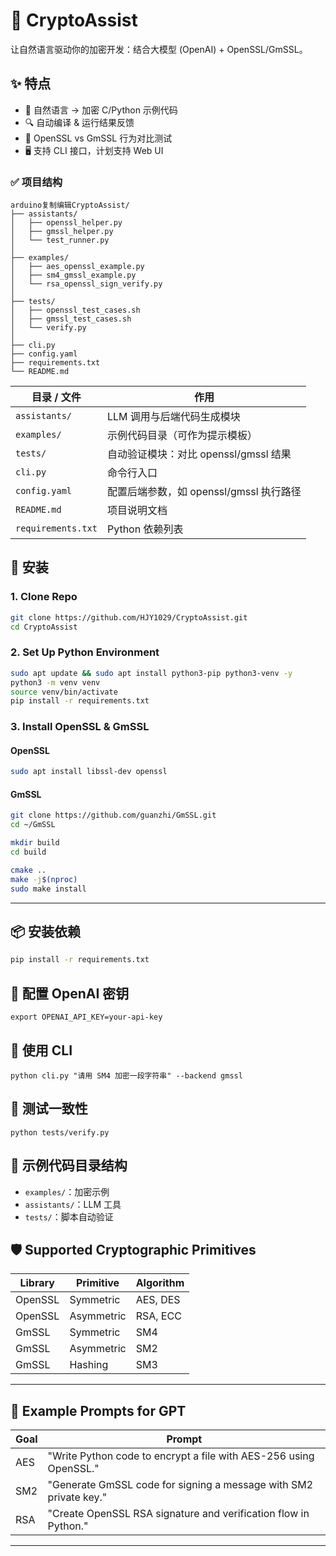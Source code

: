 # 🔐 CryptoAssist

让自然语言驱动你的加密开发：结合大模型 (OpenAI) + OpenSSL/GmSSL。

## ✨ 特点

- 💬 自然语言 → 加密 C/Python 示例代码
- 🔍 自动编译 & 运行结果反馈
- 🔄 OpenSSL vs GmSSL 行为对比测试
- 🖥️ 支持 CLI 接口，计划支持 Web UI

### ✅ 项目结构

```
arduino复制编辑CryptoAssist/
├── assistants/
│   ├── openssl_helper.py
│   ├── gmssl_helper.py
│   └── test_runner.py
│
├── examples/
│   ├── aes_openssl_example.py
│   ├── sm4_gmssl_example.py
│   └── rsa_openssl_sign_verify.py
│
├── tests/
│   ├── openssl_test_cases.sh
│   ├── gmssl_test_cases.sh
│   └── verify.py
│
├── cli.py
├── config.yaml
├── requirements.txt
└── README.md
```

| 目录 / 文件        | 作用                                    |
| ------------------ | --------------------------------------- |
| `assistants/`      | LLM 调用与后端代码生成模块              |
| `examples/`        | 示例代码目录（可作为提示模板）          |
| `tests/`           | 自动验证模块：对比 openssl/gmssl 结果   |
| `cli.py`           | 命令行入口                              |
| `config.yaml`      | 配置后端参数，如 openssl/gmssl 执行路径 |
| `README.md`        | 项目说明文档                            |
| `requirements.txt` | Python 依赖列表                         |

## 🔧 安装

### 1. Clone Repo

```bash
git clone https://github.com/HJY1029/CryptoAssist.git
cd CryptoAssist
```

### 2. Set Up Python Environment

```bash
sudo apt update && sudo apt install python3-pip python3-venv -y
python3 -m venv venv
source venv/bin/activate
pip install -r requirements.txt
```

### 3. Install OpenSSL & GmSSL

#### OpenSSL

```bash
sudo apt install libssl-dev openssl
```

#### GmSSL

```bash
git clone https://github.com/guanzhi/GmSSL.git
cd ~/GmSSL

mkdir build
cd build

cmake ..
make -j$(nproc)
sudo make install

```

------

## 📦 安装依赖

```bash
pip install -r requirements.txt
```

## 🔑 配置 OpenAI 密钥

```
export OPENAI_API_KEY=your-api-key
```

## 🚀 使用 CLI

```
python cli.py "请用 SM4 加密一段字符串" --backend gmssl
```

## 🧪 测试一致性

```
python tests/verify.py
```

## 📁 示例代码目录结构

- `examples/`：加密示例
- `assistants/`：LLM 工具
- `tests/`：脚本自动验证

## 🛡️ Supported Cryptographic Primitives

| Library | Primitive  | Algorithm |
| ------- | ---------- | --------- |
| OpenSSL | Symmetric  | AES, DES  |
| OpenSSL | Asymmetric | RSA, ECC  |
| GmSSL   | Symmetric  | SM4       |
| GmSSL   | Asymmetric | SM2       |
| GmSSL   | Hashing    | SM3       |

------

## 🧠 Example Prompts for GPT

| Goal | Prompt                                                       |
| ---- | ------------------------------------------------------------ |
| AES  | "Write Python code to encrypt a file with AES-256 using OpenSSL." |
| SM2  | "Generate GmSSL code for signing a message with SM2 private key." |
| RSA  | "Create OpenSSL RSA signature and verification flow in Python." |

------

## 
